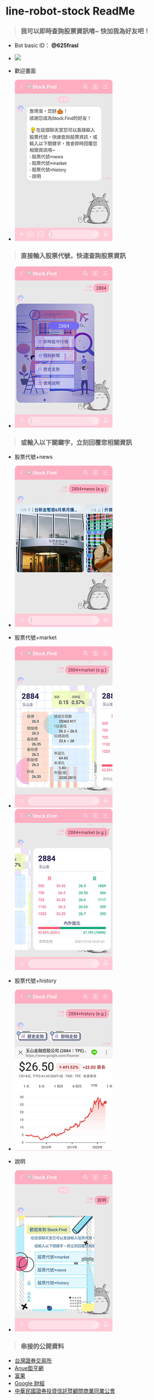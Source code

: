 # line-robot-stock ReadMe

> ### 我可以即時查詢股票資訊唷~ 快加我為好友吧！
- Bot basic ID： **@625frasl**
- ![](https://i.imgur.com/onyXT0o.png)

- 歡迎畫面
- ![](./images/readme/wellcome.png)


> ### 直接輸入股票代號，快速查詢股票資訊
- ![](./images/readme/stock.png)




> ### 或輸入以下關鍵字，立刻回覆您相關資訊
- 股票代號+news
- ![](./images/readme/news.png)


- 股票代號+market
- ![](./images/readme/stock-1.png)
     ![](./images/readme/stock-2.png)


- 股票代號+history
- ![](./images/readme/history.png)


- 說明
- ![](./images/readme/instructions.png)


> ### 串接的公開資料
- [台灣證券交易所](https://www.twse.com.tw/zh/)
- [Anue鉅亨網](https://www.cnyes.com/twstock/index.htm)
- [富果](https://www.fugle.tw/)
- [Google 財經](https://www.google.com/finance/)
- [中華民國證券投資信託暨顧問商業同業公會](https://www.sitca.org.tw/index_pc.aspx)